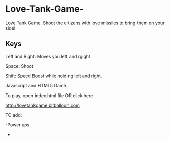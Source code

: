 Love-Tank-Game-
===============

Love Tank Game.  Shoot the citizens with love missiles to bring them on your side!

Keys
---
Left and Right: Moves you left and rgight

Space: Shoot

Shift: Speed Boost while holding left and right.

Javascript and HTML5 Game.

To play, open index.html file OR click here

http://lovetankgame.bitballoon.com

TO add:

-Power ups

-
